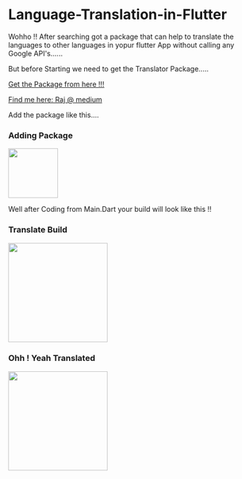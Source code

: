 # Language-Translation-in-Flutter
Wohho !! After searching got a package that can help to translate the languages to other languages in yopur flutter App without calling any Google API's......

But before Starting we need to get the Translator Package.....

<a class="github-button" href="https://pub.dev/packages/translator#-installing-tab-" data-size="large" aria-label="Follow @ntkme on GitHub">Get the Package from here !!!</a>

<a class="github-button" href="https://medium.com/@dc.vishwakarma.raj/build-hero-animation-with-flutter-da3d316c6306" data-size="large" aria-label="Follow @ntkme on GitHub">Find me here: Raj @ medium</a>

Add the package like this....


  <h3>Adding Package</h3> 
<img src="https://github.com/neon97/Language-Translation-in-Flutter/blob/master/screenshots/pubspec.jpg?raw=true"  width="100" >
</img>

Well after Coding from Main.Dart your build will look like this !!

  <h3>Translate Build</h3> 
<img src="https://github.com/neon97/Language-Translation-in-Flutter/blob/master/screenshots/Screenshot_1564035389.png?raw=true"  width="200" >
</img>
  <h3>Ohh ! Yeah Translated</h3> 
<img src="https://github.com/neon97/Language-Translation-in-Flutter/blob/master/screenshots/Screenshot_1564035439.png?raw=true"  width="200" >
</img>


